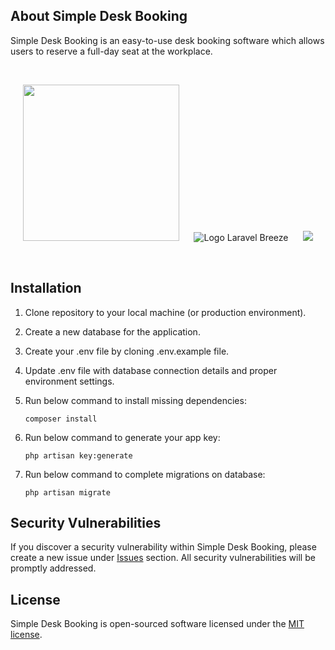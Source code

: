 ## About Simple Desk Booking

Simple Desk Booking is an easy-to-use desk booking software which allows users to reserve a full-day seat at the workplace.

<br />
<p align="center">
    <a href="https://laravel.com" target="_blank"><img src="https://user-images.githubusercontent.com/46761432/209677332-5e1bb549-e51b-4c26-8888-be48f5965748.svg" width="250"></a>
    &nbsp;&nbsp;&nbsp;&nbsp;
    <img src="https://raw.githubusercontent.com/laravel/breeze/1.x/art/logo.svg" alt="Logo Laravel Breeze">
    &nbsp;&nbsp;&nbsp;&nbsp;
    <a href="https://backpackforlaravel.com" title="Backpack Logo"><img src="https://camo.githubusercontent.com/50eeab913baf60d3e0dbc8bd4a7b35e1d18456fad04e353a75a4a444948b1a95/68747470733a2f2f6261636b7061636b666f726c61726176656c2e636f6d2f70726573656e746174696f6e2f696d672f6261636b7061636b2f6c6f676f732f6261636b7061636b5f6c6f676f5f636f6c6f722e706e673f763d32"></a>
</p>
<br />

## Installation

1. Clone repository to your local machine (or production environment).
2. Create a new database for the application.
3. Create your .env file by cloning .env.example file.
4. Update .env file with database connection details and proper environment settings.
5. Run below command to install missing dependencies:

    `composer install`
    
6. Run below command to generate your app key:

    `php artisan key:generate`
    
7. Run below command to complete migrations on database:

    `php artisan migrate`
    

## Security Vulnerabilities

If you discover a security vulnerability within Simple Desk Booking, please create a new issue under 
<a href="https://github.com/opariltay/simple-desk-booking/issues" target="_blank">Issues</a>
section. All security vulnerabilities will be promptly addressed.

## License

Simple Desk Booking is open-sourced software licensed under the [MIT license](https://opensource.org/licenses/MIT).
